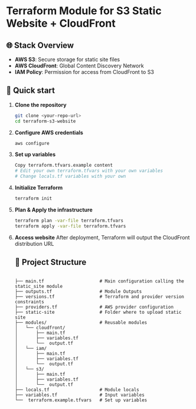 # Terraform Module for S3 Static Website + CloudFront

## 🌐 Stack Overview

* **AWS S3**: Secure storage for static site files
* **AWS CloudFront**: Global Content Discovery Network
* **IAM Policy**: Permission for access from CloudFront to S3

## 🚀 Quick start

1. **Clone the repository**

    ```bash
    git clone <your-repo-url>
    cd terraform-s3-website
    ```

2. **Configure AWS credentials**

   ```bash
   aws configure
   ```

3. **Set up variables**

   ```bash
   Copy terraform.tfvars.example content
   # Edit your own terraform.tfvars with your own variables
   # Change locals.tf variables with your own
   ```

4. **Initialize Terraform**

   ```bash
   terraform init
   ```

5. **Plan & Apply the infrastructure**

   ```bash
   terraform plan -var-file terraform.tfvars
   terraform apply -var-file terraform.tfvars
   ```

6. **Access website**
    After deployment, Terraform will output the CloudFront distribution URL

    ## 📁 Project Structure

    ```
  
    ├── main.tf                     # Main configuration calling the static_site module
    ├── outputs.tf                  # Module Outputs
    ├── versions.tf                 # Terraform and provider version constraints
    ├── providers.tf                # AWS provider configuration
    ├── static-site                 # Folder where to upload static site
    ├── modules/                    # Reusable modules
    │   └── cloudfront/            
    │       ├── main.tf
    │       ├── variables.tf
    │       └──  output.tf     
    │   └── iam/ 
    │       ├── main.tf
    │       ├── variables.tf
    │       └──  output.tf          
    │   └── s3/ 
    │       ├── main.tf
    │       ├── variables.tf
    │       └──  output.tf    
    ├── locals.tf                   # Module locals
    ├── variables.tf                # Input variables
    └──  terraform.example.tfvars   # Set up variables
    ```
